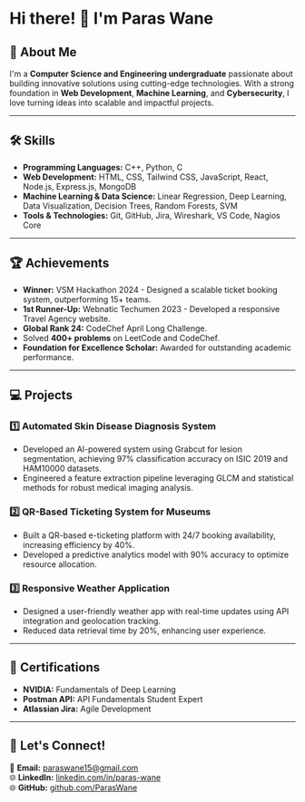 # Hi there! 👋 I'm Paras Wane

## 🚀 About Me  
I'm a **Computer Science and Engineering undergraduate** passionate about building innovative solutions using cutting-edge technologies. With a strong foundation in **Web Development**, **Machine Learning**, and **Cybersecurity**, I love turning ideas into scalable and impactful projects.

---

## 🛠️ Skills  
- **Programming Languages:** C++, Python, C  
- **Web Development:** HTML, CSS, Tailwind CSS, JavaScript, React, Node.js, Express.js, MongoDB  
- **Machine Learning & Data Science:** Linear Regression, Deep Learning, Data Visualization, Decision Trees, Random Forests, SVM  
- **Tools & Technologies:** Git, GitHub, Jira, Wireshark, VS Code, Nagios Core  

---

## 🏆 Achievements  
- **Winner:** VSM Hackathon 2024 - Designed a scalable ticket booking system, outperforming 15+ teams.  
- **1st Runner-Up:** Webnatic Techumen 2023 - Developed a responsive Travel Agency website.  
- **Global Rank 24:** CodeChef April Long Challenge.  
- Solved **400+ problems** on LeetCode and CodeChef.  
- **Foundation for Excellence Scholar:** Awarded for outstanding academic performance.  

---

## 💻 Projects  
### 1️⃣ Automated Skin Disease Diagnosis System  
- Developed an AI-powered system using Grabcut for lesion segmentation, achieving 97% classification accuracy on ISIC 2019 and HAM10000 datasets.  
- Engineered a feature extraction pipeline leveraging GLCM and statistical methods for robust medical imaging analysis.  

### 2️⃣ QR-Based Ticketing System for Museums  
- Built a QR-based e-ticketing platform with 24/7 booking availability, increasing efficiency by 40%.  
- Developed a predictive analytics model with 90% accuracy to optimize resource allocation.  

### 3️⃣ Responsive Weather Application  
- Designed a user-friendly weather app with real-time updates using API integration and geolocation tracking.  
- Reduced data retrieval time by 20%, enhancing user experience.  

---

## 📜 Certifications  
- **NVIDIA:** Fundamentals of Deep Learning  
- **Postman API:** API Fundamentals Student Expert  
- **Atlassian Jira:** Agile Development  

---

## 🌟 Let's Connect!  
📧 **Email:** paraswane15@gmail.com  
🌐 **LinkedIn:** [linkedin.com/in/paras-wane](https://www.linkedin.com/in/paras-wane-67041a229/)  
🌐 **GitHub:** [github.com/ParasWane](https://github.com/paras1506)  
